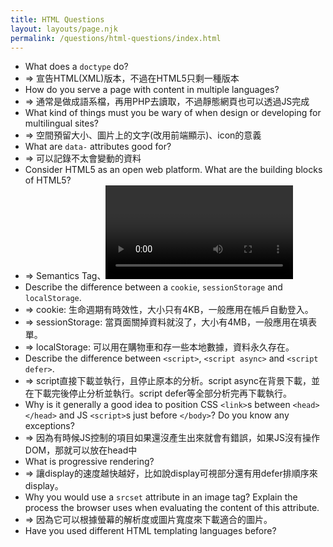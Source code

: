 ```yaml
---
title: HTML Questions
layout: layouts/page.njk
permalink: /questions/html-questions/index.html
---
```


* What does a `doctype` do?
* => 宣告HTML(XML)版本，不過在HTML5只剩一種版本
* How do you serve a page with content in multiple languages?
* => 通常是做成語系檔，再用PHP去讀取，不過靜態網頁也可以透過JS完成
* What kind of things must you be wary of when design or developing for multilingual sites?
* => 空間預留大小、圖片上的文字(改用前端顯示)、icon的意義
* What are `data-` attributes good for?
* => 可以記錄不太會變動的資料
* Consider HTML5 as an open web platform. What are the building blocks of HTML5?
* => Semantics Tag、<video> <audio> tag、canvas、Web Worker、canvas and SVG、Offline Storage
* Describe the difference between a `cookie`, `sessionStorage` and `localStorage`.
* => cookie: 生命週期有時效性，大小只有4KB，一般應用在帳戶自動登入。
* => sessionStorage: 當頁面關掉資料就沒了，大小有4MB，一般應用在填表單。
* => localStorage: 可以用在購物車和存一些本地數據，資料永久存在。
* Describe the difference between `<script>`, `<script async>` and `<script defer>`.
* => script直接下載並執行，且停止原本的分析。script async在背景下載，並在下載完後停止分析並執行。script defer等全部分析完再下載執行。
* Why is it generally a good idea to position CSS `<link>`s between `<head></head>` and JS `<script>`s just before `</body>`? Do you know any exceptions?
* => 因為有時候JS控制的項目如果還沒產生出來就會有錯誤，如果JS沒有操作DOM，那就可以放在head中  
* What is progressive rendering?
* => 讓display的速度越快越好，比如說display可視部分還有用defer排順序來display。
* Why you would use a `srcset` attribute in an image tag? Explain the process the browser uses when evaluating the content of this attribute.
* => 因為它可以根據螢幕的解析度或圖片寬度來下載適合的圖片。
* Have you used different HTML templating languages before?
